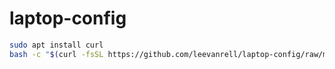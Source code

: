 # laptop-config

```bash
sudo apt install curl
bash -c "$(curl -fsSL https://github.com/leevanrell/laptop-config/raw/master/setup.sh)"
```
